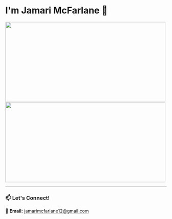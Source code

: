 # I'm Jamari McFarlane 👋  

<img src="https://github.com/user-attachments/assets/56b2767a-7de0-40ee-b7e1-9fb04be78575" width="500" height="250">

<img src="https://github.com/user-attachments/assets/24496101-4be9-4552-b764-dc73d963f02a" width="500" height="250">

---

### 📫 **Let's Connect!**  
📧 **Email:** jamarimcfarlane12@gmail.com
